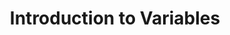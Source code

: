 ---
layout: video
title: Introduction to Variables
categories: videos
video-id: 46313027
tags: day2
---